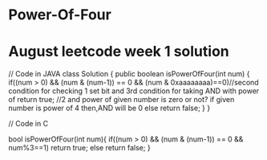 # Power-Of-Four
# August leetcode week 1 solution

// Code in JAVA
class Solution {
    public boolean isPowerOfFour(int num) {
        if((num > 0) && (num & (num-1)) == 0 && (num & 0xaaaaaaaa)==0)//second condition for checking 1 set bit and 3rd condition for taking AND with power of 
            return true;                                              //2 and power of given number is zero or not? if given number is power of 4 then,AND will be 0 
        else return false;
    }
}

// Code in C


bool isPowerOfFour(int num){
if((num > 0) && (num & (num-1)) == 0 && num%3==1) return true;
else return false;
}
